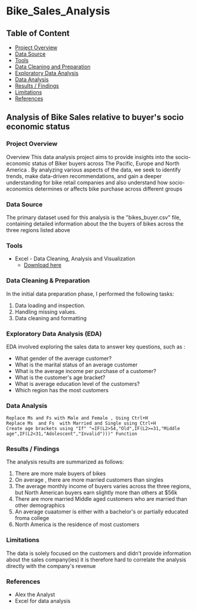 #  Bike_Sales_Analysis

##  Table of Content
-  [Project  Overview](#project-overview)
-  [Data  Source](#data-source)
-  [Tools](#tools)
-  [Data Cleaning and Preparation](#data-cleaning-and-preparation)
-  [Exploratory Data Analysis](#exploratory-data-analysis)
-  [Data Analysis](#data-analysis)
-  [Results / Findings](#results-/-findings)
-  [Limitations](#limitations)
-  [References](#references)


##  Analysis of Bike Sales relative to buyer's socio economic status

###  Project Overview

Overview This data analysis project aims to provide insights into the socio-economic status of  Biker buyers  across The Pacific, Europe and North America . By analyzing various aspects of the  data, we seek to identify trends, make data-driven recommendations, and gain a deeper understanding for bike retail companies and also understand how socio-economics determines or affects bike purchase across different groups

###  Data Source
  The primary dataset used for this analysis is the "bikes_buyer.csv" file, containing detailed information about the the buyers of bikes across the three regions listed above

###  Tools

-  Excel  - Data Cleaning, Analysis and Visualization
    -  [Download here](www.microsoft.com)
 

###  Data Cleaning & Preparation
In the initial data preparation phase, I performed the following tasks: 
1.  Data loading and inspection.
2.  Handling missing values.
3.  Data cleaning and formatting

###  Exploratory Data Analysis (EDA)

EDA involved exploring the sales data to answer key questions, such as :

-   What  gender of the average customer?
-   What is the marital status of an average customer
-   What is the average income per purchase of a customer?
-   What is the customer's age bracket?
-   What is average education level of the customers?
-   Which region has the most customers

###  Data Analysis
```Excel functions
Replace Ms and Fs with Male and Female , Using Ctrl+H
Replace Ms  and Fs  with Married and Single using Ctrl+H
Create age brackets using "If" "=IF(L2>54,"Old",IF(L2>=31,"Middle age",IF(L2<31,"Adolescent","Invalid")))" Function
```


###  Results / Findings

The analysis results are summarized as follows:
1.  There are more male buyers of bikes
2.  On average , there are more married customers than singles
3.  The average monthly income of buyers varies across the three regions, but North American buyers earn slightly more than others at $56k
4.  There are more married Middle aged customers who are married than other demographics
5.  An average cuaatomer is either with a bachelor's or partially educated froma college
6.  North America is the residence of most customers


###  Limitations

The data is solely focused on the customers and didn't provide information about the sales company(ies) it is therefore hard to correlate the analysis directly with the company's  revenue


###  References 
-  Alex the Analyst
-  Excel for data analysis 
